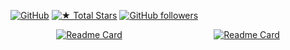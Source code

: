 [![GitHub](https://img.shields.io/badge/GitHub-%23121011?style=for-the-badge&logo=github&logoColor=white)](https://github.com/AZYoung233)
[![★ Total Stars](https://img.shields.io/github/stars/AZYoung233?label=%20Total%20Stars&logo=github&style=for-the-badge&color=%237F3E55)](https://github.com/AZYoung233)
[![GitHub followers](https://img.shields.io/github/followers/AZYoung233?style=for-the-badge&logo=github&label=Followers)](https://github.com/AZYoung233)

<div style="display: flex; flex-wrap: wrap; justify-content: space-around;">
    <a href="https://github.com/AZYoung233/CLGSI"><img src="https://github-readme-stats.vercel.app/api/pin/?username=AZYoung233&repo=CLGSI" alt="Readme Card" /></a>
    <a href="https://github.com/AZYoung233/MSE-Adapter"><img src="https://github-readme-stats.vercel.app/api/pin/?username=AZYoung233&repo=MSE-Adapter" alt="Readme Card" /></a>
</div>

